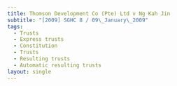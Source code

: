 ```yaml
---
title: Thomson Development Co (Pte) Ltd v Ng Kah Jin
subtitle: "[2009] SGHC 8 / 09\_January\_2009"
tags:
  - Trusts
  - Express trusts
  - Constitution
  - Trusts
  - Resulting trusts
  - Automatic resulting trusts
layout: single
---
```


